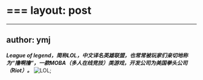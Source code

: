 ===
layout: post
===
---
author: ymj
---
***League of legend，简称LOL，中文译名英雄联盟，也常常被玩家们亲切地称为“撸啊撸”，一款MOBA（多人在线竞技）类游戏，开发公司为美国拳头公司（Riot）。***
![LOL](/lol.png]);
